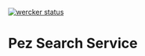 [![wercker status](https://app.wercker.com/status/2a59658bdc94a859724a872a1ac37d95/m "wercker status")](https://app.wercker.com/project/bykey/2a59658bdc94a859724a872a1ac37d95)

# Pez Search Service

